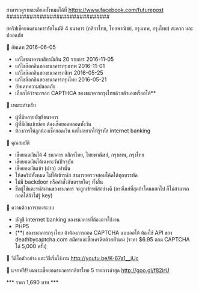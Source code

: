 สามารถดูรายละเอียดทั้งหมดได้ที่
https://www.facebook.com/futurepost
###############################

สคริปเช็คยอดธนาคารอัตโนมัติ 4 ธนาคาร (กสิกรไทย, ไทยพาณิชย์, กรุงเทพ, กรุงไทย) สะดวก และปลอดภัย

🎯 อัพเดท
2016-06-05
- แก้ไขธนาคารกสิกรมีเกิน 20 รายการ
2016-11-05
- แก้ไขล๊อกอินของธนาคารกรุงเทพ
2016-11-01
- แก้ไขล๊อกอินของธนาคารกสิกร
2016-05-25
- แก้ไขล๊อกอินของธนาคารกรุงไทย
2016-05-21
- อัพเดทความปลอดภัย
- เลือกได้ว่าจะกรอก CAPTHCA ของธนาคารกรุงไทยด้วยตัวเองหรืออโต้**

🎯 เหมาะสำหรับ
- ผู้ที่มีหลายบัญชีธนาคาร
- ผู้ที่มีเงินเข้าบ่อย ต้องเช็คยอดตลอดทั้งวัน
- ต้องการให้ลูกน้องเช็คยอดเงิน แต่ไม่อยากให้รู้รหัส internet banking

🎯 คุณสมบัติ
- เช็คยอดเงินได้ 4 ธนาคาร กสิกรไทย, ไทยพาณิชย์, กรุงเทพ, กรุงไทย
- เช็คยอดเงินได้เฉพาะวันปัจจุบัน
- เช็คยอดเงินเข้า (ฝาก) เท่านั้น
- ให้สคริปทั้งหมด ไม่ได้เข้ารหัส สามารถตรวจสอบโค้ดได้ทุกบรรทัด
- ไม่มี backdoor หรือคำสั่งอันตรายใดๆ ทั้งสิ้น
- ชื่อผู้ใช้และรหัสผ่านของธนาคาร จะถูกเข้ารหัสอย่างดี (กรณีแย่ที่สุดถ้าโดนแฮกไป ก็ไม่สามารถถอดได้ถ้าไม่รู้ key)

🎯 ความต้องการของระบบ
- บัญชี internet banking ของธนาคารที่ต้องการใช้งาน
- PHP5
- (**) ของธนาคารกรุงไทย ถ้าต้องการถอด CAPTCHA แบบออโต้ ต้องใช้ API ของ deathbycaptcha.com สมัครและซื้อเครดิตด้วยตัวเอง (ราคา $6.95 ถอด CAPTCHA ได้ 5,000 ครั้ง)

🎯 วีดีโอตัวอย่าง และวิธีเริ่มใช้งาน
http://youtu.be/K-67a1__iUc

🎯 แจกฟรี!! เฉพาะเช็คยอดธนาคารกสิกรไทย 5 รายการล่าสุด
http://goo.gl/f82irU

*** ราคา 1,690 บาท ***
